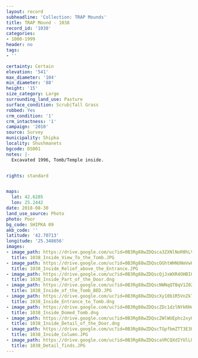```yaml
---
layout: record
subheadline: 'Collection: TRAP Mounds'
title: TRAP Mound - 1038
record_id: '1038'
categories:
- 1000-1999
header: no
tags:
- ''

certainty: Certain
elevation: '541'
max_diameter: '104'
min_diameter: '88'
height: '15'
size_category: Large
surrounding_land_use: Pasture
surface_condition: Scrub|Tall Grass
robbed: Yes
crm_condition: '1'
crm_intactness: '1'
campaign: '2010'
source: Survey
municipality: Shipka
locality: Shushmanets
bgcode: DS001
notes: |-
  Excavated 1996, Tomb/Temple inside.


rights: standard


maps:
  lat: 42.6285
  lon: 25.2442
date: 2018-08-30
land_use_source: Photo
photo: Poor
bg_code: SHIPKA 09
akb_code: ''
latitude: '42.70713'
longitude: '25.348656'
images:
- image_path: https://drive.google.com/uc?id=0B3Rg88wZDQsca3ZXNlNoR0hLVDQ
  title: 1038_Inside_View_To_the_Tomb.JPG
- image_path: https://drive.google.com/uc?id=0B3Rg88wZDQscOGhtWHNUNmVwUDA
  title: 1038_Inside_Relief_above_the_Entrance.JPG
- image_path: https://drive.google.com/uc?id=0B3Rg88wZDQscQjJxWXR4OHBIQ00
  title: 1038_Inside_Part_of_the_Door.dng
- image_path: https://drive.google.com/uc?id=0B3Rg88wZDQscNWNqQTBqV1Z0ZUE
  title: 1038_Inside_of_the_Tomb_BED.JPG
- image_path: https://drive.google.com/uc?id=0B3Rg88wZDQscXy10b1R5VnZkTjA
  title: 1038_Inside_Entrance_to_Tomb.dng
- image_path: https://drive.google.com/uc?id=0B3Rg88wZDQscZDc1dzlNYkRHdlE
  title: 1038_Inside_Domed_Tomb.dng
- image_path: https://drive.google.com/uc?id=0B3Rg88wZDQscZWlWUEphc2xyUFE
  title: 1038_Inside_Detail_of_the_Door.dng
- image_path: https://drive.google.com/uc?id=0B3Rg88wZDQscTGpfbmZTT3E3U2c
  title: 1038_Inside_Column.JPG
- image_path: https://drive.google.com/uc?id=0B3Rg88wZDQscaVRCQXdIYUlLUmM
  title: 1038_Detail_finds.JPG
---
```

